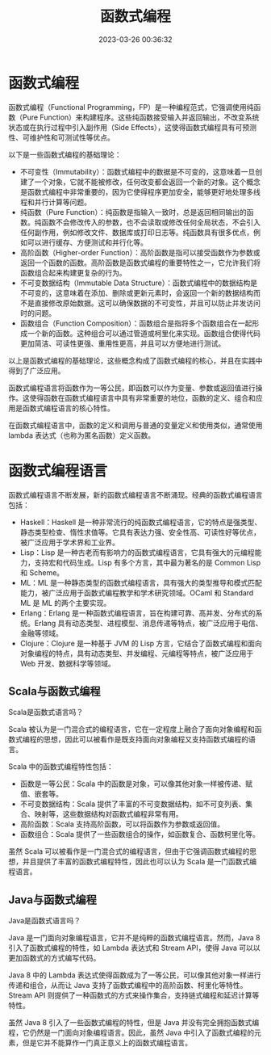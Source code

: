 ﻿---
title: 函数式编程
date: 2023-03-26 00:36:32
summary: 本文分享函数式编程的基础理论和函数式编程语言，讨论Scala和Java是否是函数式编程语言。
tags:
- 程序设计
categories:
- 程序设计
---

# 函数式编程

函数式编程（Functional Programming，FP）是一种编程范式，它强调使用纯函数（Pure Function）来构建程序。这些纯函数接受输入并返回输出，不改变系统状态或在执行过程中引入副作用（Side Effects），这使得函数式编程具有可预测性、可维护性和可测试性等优点。

以下是一些函数式编程的基础理论：
- 不可变性（Immutability）：函数式编程中的数据是不可变的，这意味着一旦创建了一个对象，它就不能被修改，任何改变都会返回一个新的对象。这个概念是函数式编程中非常重要的，因为它使得程序更加安全，能够更好地处理多线程和并行计算等问题。
- 纯函数（Pure Function）：纯函数是指输入一致时，总是返回相同输出的函数。纯函数不会修改传入的参数，也不会读取或修改任何全局状态，不会引入任何副作用，例如修改文件、数据库或打印日志等。纯函数具有很多优点，例如可以进行缓存、方便测试和并行化等。
- 高阶函数（Higher-order Function）：高阶函数是指可以接受函数作为参数或返回一个函数的函数。高阶函数是函数式编程的重要特性之一，它允许我们将函数组合起来构建更复杂的行为。
- 不可变数据结构（Immutable Data Structure）：函数式编程中的数据结构是不可变的，这意味着在添加、删除或更新元素时，会返回一个新的数据结构而不是直接修改原始数据。这可以确保数据的不可变性，并且可以防止并发访问时的问题。
- 函数组合（Function Composition）：函数组合是指将多个函数组合在一起形成一个新的函数。这种组合可以通过管道或柯里化来实现。函数组合使得代码更加简洁、可读性更强、重用性更高，并且可以方便地进行测试。

以上是函数式编程的基础理论，这些概念构成了函数式编程的核心，并且在实践中得到了广泛应用。

函数式编程语言将函数作为一等公民，即函数可以作为变量、参数或返回值进行操作。这使得函数在函数式编程语言中具有非常重要的地位，函数的定义、组合和应用是函数式编程语言的核心特性。

在函数式编程语言中，函数的定义和调用与普通的变量定义和使用类似，通常使用 lambda 表达式（也称为匿名函数）定义函数。

# 函数式编程语言

函数式编程语言不断发展，新的函数式编程语言不断涌现。经典的函数式编程语言包括：
- Haskell：Haskell 是一种非常流行的纯函数式编程语言，它的特点是强类型、静态类型检查、惰性求值等。它具有表达力强、安全性高、可读性好等优点，被广泛应用于学术界和工业界。
- Lisp：Lisp 是一种古老而有影响力的函数式编程语言，它具有强大的元编程能力，支持宏和代码生成。Lisp 有多个方言，其中最为著名的是 Common Lisp 和 Scheme。
- ML：ML 是一种静态类型的函数式编程语言，具有强大的类型推导和模式匹配能力，被广泛应用于函数式编程教学和学术研究领域。OCaml 和 Standard ML 是 ML 的两个主要实现。
- Erlang：Erlang 是一种函数式编程语言，旨在构建可靠、高并发、分布式的系统。Erlang 具有动态类型、进程模型、消息传递等特点，被广泛应用于电信、金融等领域。
- Clojure：Clojure 是一种基于 JVM 的 Lisp 方言，它结合了函数式编程和面向对象编程的特点，具有动态类型、并发编程、元编程等特点，被广泛应用于 Web 开发、数据科学等领域。

## Scala与函数式编程

Scala是函数式语言吗？

Scala 被认为是一门混合式的编程语言，它在一定程度上融合了面向对象编程和函数式编程的思想，因此可以被看作是既支持面向对象编程又支持函数式编程的语言。

Scala 中的函数式编程特性包括：
- 函数是一等公民：Scala 中的函数是对象，可以像其他对象一样被传递、赋值、嵌套等。
- 不可变数据结构：Scala 提供了丰富的不可变数据结构，如不可变列表、集合、映射等，这些数据结构对函数式编程非常有用。
- 高阶函数：Scala 支持高阶函数，可以将函数作为参数或返回值。
- 函数组合：Scala 提供了一些函数组合的操作，如函数复合、函数柯里化等。

虽然 Scala 可以被看作是一门混合式的编程语言，但由于它强调函数式编程的思想，并且提供了丰富的函数式编程特性，因此也可以认为 Scala 是一门函数式编程语言。

## Java与函数式编程

Java是函数式语言吗？

Java 是一门面向对象编程语言，它并不是纯粹的函数式编程语言。然而，Java 8 引入了函数式编程的特性，如 Lambda 表达式和 Stream API，使得 Java 可以以更加函数式的方式编写代码。

Java 8 中的 Lambda 表达式使得函数成为了一等公民，可以像其他对象一样进行传递和组合，从而让 Java 支持了函数式编程中的高阶函数、柯里化等特性。Stream API 则提供了一种函数式的方式来操作集合，支持链式编程和延迟计算等特性。

虽然 Java 8 引入了一些函数式编程的特性，但是 Java 并没有完全拥抱函数式编程，它仍然是一门面向对象编程语言。因此，虽然 Java 中引入了函数式编程的元素，但是它并不能算作一门真正意义上的函数式编程语言。
